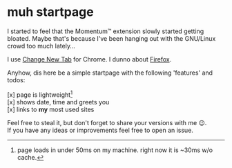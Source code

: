 # muh startpage

I started to feel that the Momentum™ extension slowly started getting
bloated. Maybe that's because I've been hanging out with the GNU/Linux crowd
too much lately…

I use [Change New Tab](https://chrome.google.com/webstore/detail/change-new-tab/mocklpfdimiadpbgamlgehpgpodggahe)
for Chrome. I dunno about
[Firefox](https://www.reddit.com/r/firefox/comments/7d4nto/how_do_you_select_a_custom_url_as_your_new_tab/dpv7iax/).

Anyhow, dis here be a simple startpage with the following 'features' and todos:

[x] page is lightweight[^1]  
[x] shows date, time and greets you  
[x] links to **my** most used sites  

[^1]: page loads in under 50ms on my machine. right now it is ~30ms w/o cache.

Feel free to steal it, but don't forget to share your versions with me 😉.  
If you have any ideas or improvements feel free to open an issue.
